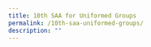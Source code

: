 ```yaml
---
title: 10th SAA for Uniformed Groups
permalink: /10th-saa-uniformed-groups/
description: ""
---
```

